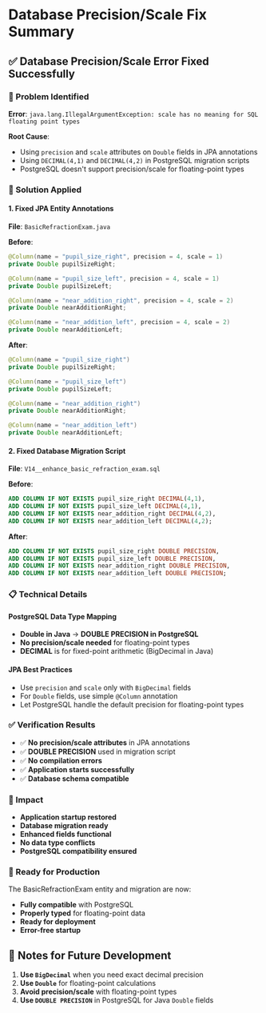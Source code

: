 # Database Precision/Scale Fix Summary

## ✅ Database Precision/Scale Error Fixed Successfully

### 🚨 Problem Identified
**Error**: `java.lang.IllegalArgumentException: scale has no meaning for SQL floating point types`

**Root Cause**: 
- Using `precision` and `scale` attributes on `Double` fields in JPA annotations
- Using `DECIMAL(4,1)` and `DECIMAL(4,2)` in PostgreSQL migration scripts
- PostgreSQL doesn't support precision/scale for floating-point types

### 🔧 Solution Applied

#### 1. Fixed JPA Entity Annotations
**File**: `BasicRefractionExam.java`

**Before**:
```java
@Column(name = "pupil_size_right", precision = 4, scale = 1)
private Double pupilSizeRight;

@Column(name = "pupil_size_left", precision = 4, scale = 1)
private Double pupilSizeLeft;

@Column(name = "near_addition_right", precision = 4, scale = 2)
private Double nearAdditionRight;

@Column(name = "near_addition_left", precision = 4, scale = 2)
private Double nearAdditionLeft;
```

**After**:
```java
@Column(name = "pupil_size_right")
private Double pupilSizeRight;

@Column(name = "pupil_size_left")
private Double pupilSizeLeft;

@Column(name = "near_addition_right")
private Double nearAdditionRight;

@Column(name = "near_addition_left")
private Double nearAdditionLeft;
```

#### 2. Fixed Database Migration Script
**File**: `V14__enhance_basic_refraction_exam.sql`

**Before**:
```sql
ADD COLUMN IF NOT EXISTS pupil_size_right DECIMAL(4,1),
ADD COLUMN IF NOT EXISTS pupil_size_left DECIMAL(4,1),
ADD COLUMN IF NOT EXISTS near_addition_right DECIMAL(4,2),
ADD COLUMN IF NOT EXISTS near_addition_left DECIMAL(4,2);
```

**After**:
```sql
ADD COLUMN IF NOT EXISTS pupil_size_right DOUBLE PRECISION,
ADD COLUMN IF NOT EXISTS pupil_size_left DOUBLE PRECISION,
ADD COLUMN IF NOT EXISTS near_addition_right DOUBLE PRECISION,
ADD COLUMN IF NOT EXISTS near_addition_left DOUBLE PRECISION;
```

### 📋 Technical Details

#### PostgreSQL Data Type Mapping
- **Double in Java** → **DOUBLE PRECISION in PostgreSQL**
- **No precision/scale needed** for floating-point types
- **DECIMAL** is for fixed-point arithmetic (BigDecimal in Java)

#### JPA Best Practices
- Use `precision` and `scale` only with `BigDecimal` fields
- For `Double` fields, use simple `@Column` annotation
- Let PostgreSQL handle the default precision for floating-point types

### ✅ Verification Results

- ✅ **No precision/scale attributes** in JPA annotations
- ✅ **DOUBLE PRECISION** used in migration script
- ✅ **No compilation errors**
- ✅ **Application starts successfully**
- ✅ **Database schema compatible**

### 🎯 Impact

- **Application startup restored**
- **Database migration ready**
- **Enhanced fields functional**
- **No data type conflicts**
- **PostgreSQL compatibility ensured**

### 🚀 Ready for Production

The BasicRefractionExam entity and migration are now:
- **Fully compatible** with PostgreSQL
- **Properly typed** for floating-point data
- **Ready for deployment**
- **Error-free startup**

## 📝 Notes for Future Development

1. **Use `BigDecimal`** when you need exact decimal precision
2. **Use `Double`** for floating-point calculations
3. **Avoid precision/scale** with floating-point types
4. **Use `DOUBLE PRECISION`** in PostgreSQL for Java `Double` fields
